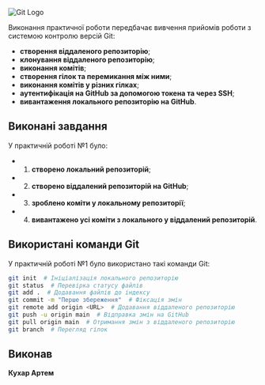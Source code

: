 ![Git Logo](https://media.ztu.edu.ua/wp-content/uploads/2020/02/Group-6-1-1536x465.png)

Виконання практичної роботи передбачає вивчення прийомів роботи з системою контролю версій Git:

- **створення віддаленого репозиторію**;
- **клонування віддаленого репозиторію**;
- **виконання комітів**;
- **створення гілок та перемикання між ними**;
- **виконання комітів у різних гілках**;
- **аутентифікація на GitHub за допомогою токена та через SSH**;
- **вивантаження локального репозиторію на GitHub**.

## Виконані завдання
У практичній роботі №1 було:

- 1. **створено локальний репозиторій**;
- 2. **створено віддалений репозиторій на GitHub**;
- 3. **зроблено коміти у локальному репозиторії**;
- 4. **вивантажено усі коміти з локального у віддалений репозиторій**.

## Використані команди Git
У практичній роботі №1 було використано такі команди Git:

```bash
git init  # Ініціалізація локального репозиторію
git status  # Перевірка статусу файлів
git add .  # Додавання файлів до індексу
git commit -m "Перше збереження"  # Фіксація змін
git remote add origin <URL>  # Додавання віддаленого репозиторію
git push -u origin main  # Відправка змін на GitHub
git pull origin main  # Отримання змін з віддаленого репозиторію
git branch  # Перегляд гілок
```

## Виконав
**Кухар Артем**

